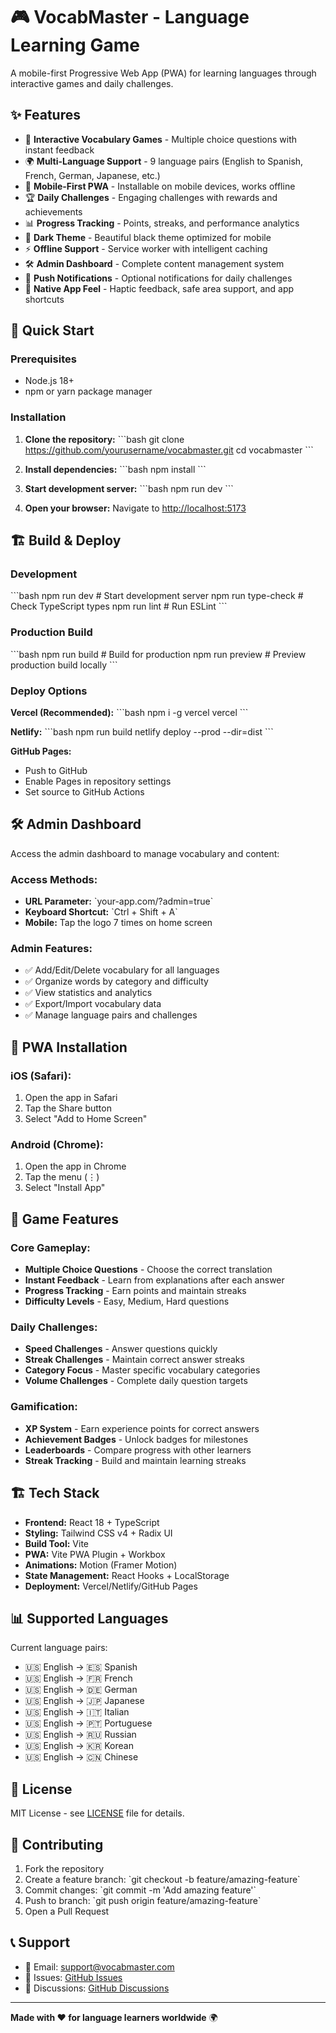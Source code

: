 # 🎮 VocabMaster - Language Learning Game

A mobile-first Progressive Web App (PWA) for learning languages through interactive games and daily challenges.

## ✨ Features

- 🎯 **Interactive Vocabulary Games** - Multiple choice questions with instant feedback
- 🌍 **Multi-Language Support** - 9 language pairs (English to Spanish, French, German, Japanese, etc.)
- 📱 **Mobile-First PWA** - Installable on mobile devices, works offline
- 🏆 **Daily Challenges** - Engaging challenges with rewards and achievements
- 📊 **Progress Tracking** - Points, streaks, and performance analytics
- 🎨 **Dark Theme** - Beautiful black theme optimized for mobile
- ⚡ **Offline Support** - Service worker with intelligent caching
- 🛠️ **Admin Dashboard** - Complete content management system
- 🔔 **Push Notifications** - Optional notifications for daily challenges
- 📲 **Native App Feel** - Haptic feedback, safe area support, and app shortcuts

## 🚀 Quick Start

### Prerequisites

- Node.js 18+ 
- npm or yarn package manager

### Installation

1. **Clone the repository:**
   \`\`\`bash
   git clone https://github.com/yourusername/vocabmaster.git
   cd vocabmaster
   \`\`\`

2. **Install dependencies:**
   \`\`\`bash
   npm install
   \`\`\`

3. **Start development server:**
   \`\`\`bash
   npm run dev
   \`\`\`

4. **Open your browser:**
   Navigate to [http://localhost:5173](http://localhost:5173)

## 🏗️ Build & Deploy

### Development
\`\`\`bash
npm run dev          # Start development server
npm run type-check   # Check TypeScript types
npm run lint         # Run ESLint
\`\`\`

### Production Build
\`\`\`bash
npm run build        # Build for production
npm run preview      # Preview production build locally
\`\`\`

### Deploy Options

**Vercel (Recommended):**
\`\`\`bash
npm i -g vercel
vercel
\`\`\`

**Netlify:**
\`\`\`bash
npm run build
netlify deploy --prod --dir=dist
\`\`\`

**GitHub Pages:**
- Push to GitHub
- Enable Pages in repository settings
- Set source to GitHub Actions

## 🛠️ Admin Dashboard

Access the admin dashboard to manage vocabulary and content:

### Access Methods:
- **URL Parameter:** \`your-app.com/?admin=true\`
- **Keyboard Shortcut:** \`Ctrl + Shift + A\`
- **Mobile:** Tap the logo 7 times on home screen

### Admin Features:
- ✅ Add/Edit/Delete vocabulary for all languages
- ✅ Organize words by category and difficulty
- ✅ View statistics and analytics
- ✅ Export/Import vocabulary data
- ✅ Manage language pairs and challenges

## 📱 PWA Installation

### iOS (Safari):
1. Open the app in Safari
2. Tap the Share button
3. Select "Add to Home Screen"

### Android (Chrome):
1. Open the app in Chrome
2. Tap the menu (⋮)
3. Select "Install App"

## 🎯 Game Features

### Core Gameplay:
- **Multiple Choice Questions** - Choose the correct translation
- **Instant Feedback** - Learn from explanations after each answer
- **Progress Tracking** - Earn points and maintain streaks
- **Difficulty Levels** - Easy, Medium, Hard questions

### Daily Challenges:
- **Speed Challenges** - Answer questions quickly
- **Streak Challenges** - Maintain correct answer streaks
- **Category Focus** - Master specific vocabulary categories
- **Volume Challenges** - Complete daily question targets

### Gamification:
- **XP System** - Earn experience points for correct answers
- **Achievement Badges** - Unlock badges for milestones
- **Leaderboards** - Compare progress with other learners
- **Streak Tracking** - Build and maintain learning streaks

## 🏗️ Tech Stack

- **Frontend:** React 18 + TypeScript
- **Styling:** Tailwind CSS v4 + Radix UI
- **Build Tool:** Vite
- **PWA:** Vite PWA Plugin + Workbox
- **Animations:** Motion (Framer Motion)
- **State Management:** React Hooks + LocalStorage
- **Deployment:** Vercel/Netlify/GitHub Pages

## 📊 Supported Languages

Current language pairs:
- 🇺🇸 English → 🇪🇸 Spanish
- 🇺🇸 English → 🇫🇷 French  
- 🇺🇸 English → 🇩🇪 German
- 🇺🇸 English → 🇯🇵 Japanese
- 🇺🇸 English → 🇮🇹 Italian
- 🇺🇸 English → 🇵🇹 Portuguese
- 🇺🇸 English → 🇷🇺 Russian
- 🇺🇸 English → 🇰🇷 Korean
- 🇺🇸 English → 🇨🇳 Chinese

## 📝 License

MIT License - see [LICENSE](LICENSE) file for details.

## 🤝 Contributing

1. Fork the repository
2. Create a feature branch: \`git checkout -b feature/amazing-feature\`
3. Commit changes: \`git commit -m 'Add amazing feature'\`
4. Push to branch: \`git push origin feature/amazing-feature\`
5. Open a Pull Request

## 📞 Support

- 📧 Email: support@vocabmaster.com
- 🐛 Issues: [GitHub Issues](https://github.com/yourusername/vocabmaster/issues)
- 💬 Discussions: [GitHub Discussions](https://github.com/yourusername/vocabmaster/discussions)

---

**Made with ❤️ for language learners worldwide** 🌍